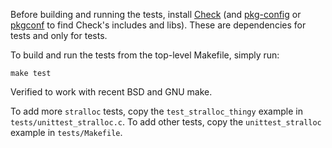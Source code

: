 Before building and running the tests, install [Check](https://libcheck.github.io/check/)
(and [pkg-config](https://pkg-config.freedesktop.org/) or
[pkgconf](https://github.com/pkgconf/pkgconf) to find Check's includes and libs). These
are dependencies for tests and only for tests.

To build and run the tests from the top-level Makefile, simply run:

```shell
make test
```

Verified to work with recent BSD and GNU make.

To add more `stralloc` tests, copy the `test_stralloc_thingy` example in
`tests/unittest_stralloc.c`. To add other tests, copy the
`unittest_stralloc` example in `tests/Makefile`.
